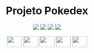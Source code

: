 <h1 align="center"> Projeto Pokedex </h1>

<p align="center">
<img src="https://img.shields.io/badge/Status-Em%20desenvolvimento-brightgreen"/>
<img src="https://img.shields.io/github/languages/count/julia-teixeira/Pok-dex?color=%23fff"/>
<img src="https://img.shields.io/github/languages/top/julia-teixeira/Pok-dex?color=%23fff"/>
<img src="https://img.shields.io/github/stars/julia-teixeira?style=social"/>
</p>

<p align="center">
  <img align="center" height="30" width="40" src="https://cdn.jsdelivr.net/gh/devicons/devicon/icons/react/react-original.svg" />
  <img align="center" height="30" width="40" src="https://cdn.jsdelivr.net/gh/devicons/devicon/icons/typescript/typescript-original.svg" />
  <img align="center" height="30" width="40" src="https://cdn.jsdelivr.net/gh/devicons/devicon/icons/javascript/javascript-original.svg" />
  <img align="center" height="30" width="40" src="https://cdn.jsdelivr.net/gh/devicons/devicon/icons/html5/html5-original.svg" />
  <img align="center" height="30" width="40" src="https://cdn.jsdelivr.net/gh/devicons/devicon/icons/css3/css3-original.svg" />
</p>

<!-- <p>Figma: <a href="https://www.figma.com/file/dn1ms6IOSlM5wEGV6BFzfC/Pok%C3%A9dex-(Copy)?node-id=18241%3A2789&t=5rwvdhlWOGmBpO5R-0" taget="blank">Design Figma</a></p>
<p>Link: <a href="https://pokedex-three-brown.vercel.app" taget="blank">Projeto Pokedex</a></p> -->
